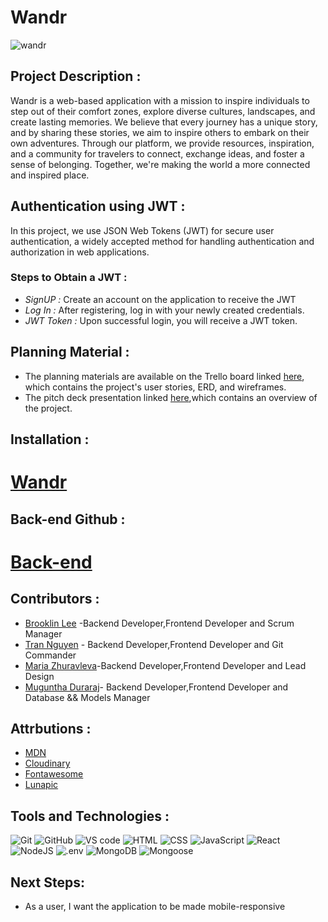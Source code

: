 # Wandr
![wandr](src/assets/screenshot/screenshot.png)
## Project Description :
Wandr is a web-based application with a mission to inspire individuals to step out of their comfort zones, explore diverse cultures, landscapes, and create lasting memories. We believe that every journey has a unique story, and by sharing these stories, we aim to inspire others to embark on their own adventures. Through our platform, we provide resources, inspiration, and a community for travelers to connect, exchange ideas, and foster a sense of belonging. Together, we're making the world a more connected and inspired place.
## Authentication using JWT :
In this project, we use JSON Web Tokens (JWT) for secure user authentication, a widely accepted method for handling authentication and authorization in web applications.
### Steps to Obtain a JWT :
- *SignUP :* Create an account on the application to receive the JWT
- *Log In :* After registering, log in with your newly created credentials.
- *JWT Token :* Upon successful login, you will receive a JWT token.
## Planning Material :
- The planning materials are available on the Trello board linked [here](https://trello.com/b/CDqA4iHA/wandr), which contains the project's user stories, ERD, and wireframes.
- The pitch deck presentation linked [here](https://docs.google.com/presentation/d/1v9gJaIW6j3fMonw-iO7IPHQF37m5UycFPOrgsdDR-lY/edit?usp=sharing),which contains an overview of the project.
## Installation : 
# [Wandr](https://wandr-sei.netlify.app)
## Back-end Github :
# [Back-end](https://github.com/kalyntn97/wandr-back-end)
## Contributors :
- [Brooklin Lee](https://github.com/brooklinlee) -Backend Developer,Frontend Developer and Scrum Manager
- [Tran Nguyen](https://github.com/kalyntn97) - Backend Developer,Frontend Developer and Git Commander
- [Maria Zhuravleva](https://github.com/maria-zhuravleva)-Backend Developer,Frontend Developer and Lead Design
- [Muguntha Duraraj](https://github.com/Muguntha96)- Backend Developer,Frontend Developer and Database && Models Manager

## Attrbutions :
- [MDN](https://img.shields.io/badge/MDN%20Web%20Docs-000000.svg?style=for-the-badge&logo=MDN-Web-Docs&logoColor=white)
- [Cloudinary](https://console.cloudinary.com/pm/c-9dc28bf499a2ec03f2f3e267711001/developer-dashboard)
- [Fontawesome](https://fontawesome.com/icons/people-group?f=classic&s=solid&an=beat&pc=%23591c4e)
- [Lunapic](https://www8.lunapic.com/editor/)
## Tools and Technologies :
![Git](https://img.shields.io/badge/Git-F05032.svg?style=for-the-badge&logo=Git&logoColor=white)
![GitHub](https://img.shields.io/badge/GitHub-181717.svg?style=for-the-badge&logo=GitHub&logoColor=white)
![VS code](https://img.shields.io/badge/Visual%20Studio%20Code-007ACC.svg?style=for-the-badge&logo=Visual-Studio-Code&logoColor=white)
![HTML](https://img.shields.io/badge/HTML5-E34F26.svg?style=for-the-badge&logo=HTML5&logoColor=white)
![CSS](https://img.shields.io/badge/CSS3-1572B6.svg?style=for-the-badge&logo=CSS3&logoColor=white)
![JavaScript](https://img.shields.io/badge/JavaScript-F7DF1E.svg?style=for-the-badge&logo=JavaScript&logoColor=black)
![React](https://img.shields.io/badge/React-61DAFB.svg?style=for-the-badge&logo=React&logoColor=black)
![NodeJS](https://img.shields.io/badge/Node.js-339933.svg?style=for-the-badge&logo=nodedotjs&logoColor=white)
![.env](https://img.shields.io/badge/.ENV-ECD53F.svg?style=for-the-badge&logo=dotenv&logoColor=black)
![MongoDB](https://img.shields.io/badge/MongoDB-47A248.svg?style=for-the-badge&logo=MongoDB&logoColor=white)
![Mongoose](https://img.shields.io/badge/Mongoose-880000.svg?style=for-the-badge&logo=Mongoose&logoColor=white)
## Next Steps:
- As a user, I want the application to be made mobile-responsive
